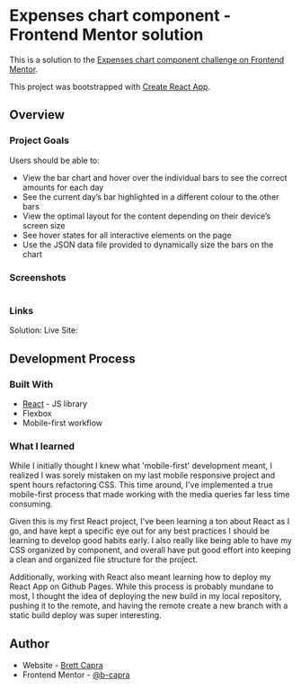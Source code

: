 # Expenses chart component - Frontend Mentor solution

This is a solution to the [Expenses chart component challenge on Frontend Mentor](https://www.frontendmentor.io/challenges/expenses-chart-component-e7yJBUdjwt). 

This project was bootstrapped with [Create React App](https://github.com/facebook/create-react-app).

## Overview

### Project Goals

Users should be able to:

- View the bar chart and hover over the individual bars to see the correct amounts for each day
- See the current day’s bar highlighted in a different colour to the other bars
- View the optimal layout for the content depending on their device’s screen size
- See hover states for all interactive elements on the page
- Use the JSON data file provided to dynamically size the bars on the chart

### Screenshots

![]()

### Links

Solution:
Live Site: 

## Development Process

### Built With

- [React](https://reactjs.org/) - JS library
- Flexbox
- Mobile-first workflow

### What I learned

While I initially thought I knew what 'mobile-first' development meant, I realized I was sorely mistaken on my last mobile responsive project and spent hours refactoring CSS. This time around, I've implemented a true mobile-first process that made working with the media queries far less time consuming.

Given this is my first React project, I've been learning a ton about React as I go, and have kept a specific eye out for any best practices I should be learning to develop good habits early. I also really like being able to have my CSS organized by component, and overall have put good effort into keeping a clean and organized file structure for the project.

Additionally, working with React also meant learning how to deploy my React App on Github Pages. While this process is probably mundane to most, I thought the idea of deploying the new build in my local repository, pushing it to the remote, and having the remote create a new branch with a static build deploy was super interesting. 

## Author

- Website - [Brett Capra](https://www.bcapra.com)
- Frontend Mentor - [@b-capra](https://www.frontendmentor.io/profile/b-capra)